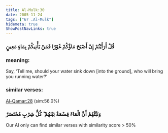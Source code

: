 ```yaml
---
title: Al-Mulk:30
date: 2005-11-24
tags: ["67 .Al-Mulk"]
hidemeta: true 
ShowPostNavLinks: true 
---
```

### قُلْ أَرَأَيْتُمْ إِنْ أَصْبَحَ مَاؤُكُمْ غَوْرًا فَمَنْ يَأْتِيكُمْ بِمَاءٍ مَعِينٍ
### meaning: 
Say, ‘Tell me, should your water sink down [into the ground], who will bring you running water?’
### similar verses: 

[Al-Qamar:28](/54/28) (sim:56.0%)

### وَنَبِّئْهُمْ أَنَّ الْمَاءَ قِسْمَةٌ بَيْنَهُمْ ۖ كُلُّ شِرْبٍ مُحْتَضَرٌ

Our AI only can find similar verses with similarity score > 50% 



